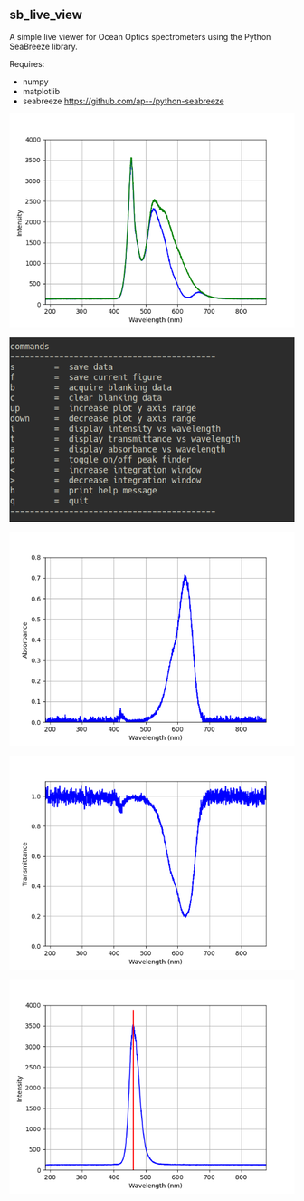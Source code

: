 ##  sb_live_view 

A simple live viewer for Ocean Optics spectrometers using the Python SeaBreeze
library. 

Requires:

* numpy
* matplotlib
* seabreeze https://github.com/ap--/python-seabreeze

![intensity_image](images/intensity.png)

![commands_image](images/commands.png)

![commands_image](images/absorbance.png)

![commands_image](images/transmittance.png)

![commands_image](images/intensity_w_line.png)

